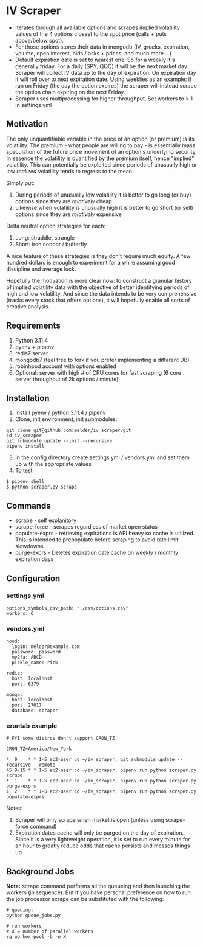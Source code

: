 # IV Scraper

* Iterates through all available options and scrapes implied volatility values of the 4 options closest to the spot price (calls + puts above/below spot). 
* For those options stores their data in mongodb (IV, greeks, expiration, volume, open interest, bids / asks + prices, and much more ...)
* Default expiration date is set to nearest one. So for a weekly it's generally friday. For a daily (SPY, QQQ) it will be the next market day. Scraper will collect IV data up to the day of expiration. On expiration day it will roll over to next expiration date. Using weeklies as an example: if run on Friday (the day the option expires) the scraper will instead scrape the option chain expiring on the next Friday.
* Scraper uses multiprocessing for higher throughput. Set workers to > 1 in settings.yml


## Motivation

The only unquantifiable variable in the price of an option (or premium) is its volatility. The premium - what people are willing to pay - is essentially mass speculation of the future price movement of an option's underlying security. In essence the volatility is quantified by the premium itself, hence "implied" volatility. This can potentially be exploited since periods of unusually high or low _realized_ volatility tends to regress to the mean.

Simply put:

1. During periods of unusually low volatility it is better to go long (or buy) options since they are _relatively_ cheap
2. Likewise when volatility is unusually high it is better to go short (or sell) options since they are _relatively_ expensive

Delta neutral option strategies for each:

1. Long: straddle, strangle
2. Short: iron condor / butterfly

A nice feature of these strategies is they don't require much equity. A few hundred dollars is enough to experiment for a while assuming good discipline and average luck.

Hopefully the motivation is more clear now: to construct a granular history of implied volatility data with the objective of better identifying periods of high and low volatility. And since the data intends to be very comprehensive (tracks every stock that offers options), it will hopefully enable all sorts of creative analysis.

## Requirements

1. Python 3.11.4
2. pyenv + pipenv
3. redis7 server
4. mongodb7 (feel free to fork if you prefer implementing a different DB)
5. robinhood account with options enabled
6. Optional: server with high # of CPU cores for fast scraping (6 core server throughput of 2k options / minute)


## Installation

1. Install pyenv / python 3.11.4 / pipenv
2. Clone, init environment, init submodules:

```
git clone git@github.com:melder/iv_scraper.git
cd iv_scraper
git submodule update --init --recursive
pipenv install
```

3. In the config directory create settings.yml / vendors.yml and set them up with the appropriate values
4. To test

```
$ pipenv shell
$ python scraper.py scrape
```

## Commands

* scrape - self explanitory
* scrape-force - scrapes regardless of market open status
* populate-exprs - retrieving expirations is API heavy so cache is utilized. This is intended to prepopulate before scraping to avoid rate limit slowdowns
* purge-exprs - Deletes expiration date cache on weekly / monthly expiration days
## Configuration

### settings.yml

```
options_symbols_csv_path: "./csv/options.csv"
workers: 6
```

### vendors.yml

```
hood:
  login: melder@example.com
  password: password
  my2fa: ABCD
  pickle_name: rick

redis:
  host: localhost
  port: 6379

mongo:
  host: localhost
  port: 27017
  database: scraper
```

### crontab example

```
# FYI some distros don't support CRON_TZ

CRON_TZ=America/New_York

*  0    * * 1-5 ec2-user cd ~/iv_scraper; git submodule update --recursive --remote
45 9-15 * * 1-5 ec2-user cd ~/iv_scraper; pipenv run python scraper.py scrape
*  1    * * 1-5 ec2-user cd ~/iv_scraper; pipenv run python scraper.py purge-exprs
1  2    * * 1-5 ec2-user cd ~/iv_scraper; pipenv run python scraper.py populate-exprs
```

Notes:

1. Scraper will only scrape when market is open (unless using scrape-force command)
2. Expiration dates cache will only be purged on the day of expiration. Since it is a very lightweight operation, it is set to run every minute for an hour to greatly reduce odds that cache persists and messes things up.

## Background Jobs

**Note:** scrape command performs all the queueing and then launching the workers (in sequence). But if you have personal preference on how to run the job processor scrape can be substituted with the following:

```
# queuing: 
python queue_jobs.py

# run workers
# X = number of parallel workers
rq worker-pool -b -n X
```
